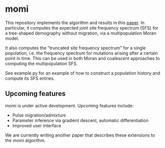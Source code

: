 # momi

This repository implements the algorithm and results in this [paper](http://arxiv.org/abs/1503.01133).
In particular, it computes the expected joint site frequency spectrum (SFS) for a tree-shaped demography without migration,
via a multipopulation Moran model.

It also computes the "truncated site frequency spectrum" for a single population, i.e. the frequency
spectrum for mutations arising after a certain point in time. This can be used in both Moran and coalescent
approaches to computing the multipopulation SFS.

See example.py for an example of how to construct a population history and compute its SFS entries.

## Upcoming features

momi is under active development. Upcoming features include:
* Pulse migration/admixture
* Parameter inference via gradient descent, automatic differentiation
* Improved user interface

We are currently writing another paper that describes these extensions to the
momi algorithm.
